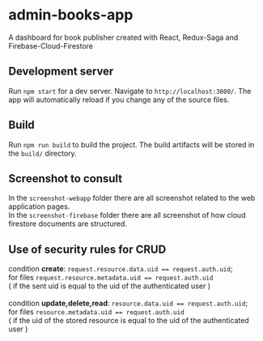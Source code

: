 # admin-books-app
A dashboard for book publisher created with React, Redux-Saga and Firebase-Cloud-Firestore

## Development server
Run `npm start` for a dev server. Navigate to `http://localhost:3000/`. 
The app will automatically reload if you change any of the source files.

## Build
Run `npm run build` to build the project. The build artifacts will be stored in the `build/` directory.

## Screenshot to consult
In the `screenshot-webapp` folder there are all screenshot related to the web application pages. <br/>
In the `screenshot-firebase` folder there are all screenshot of how cloud firestore documents are structured.

## Use of security rules for CRUD
condition <strong>create</strong>: `request.resource.data.uid == request.auth.uid`; <br/> 
for files `request.resource.metadata.uid == request.auth.uid` <br/>
( if the sent uid is equal to the uid of the authenticated user ) 
<br/><br/>
condition <strong>update,delete,read</strong>: `resource.data.uid == request.auth.uid`; <br/> 
for files `resource.metadata.uid == request.auth.uid` <br/>
( if the uid of the stored resource is equal to the uid of the authenticated user )

